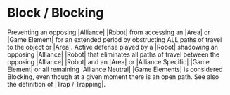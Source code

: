 # Block / Blocking

Preventing an opposing |Alliance| |Robot| from accessing an |Area| or
|Game Element| for an extended period by obstructing ALL paths of travel to
the object or |Area|. Active defense played by a |Robot| shadowing an opposing
|Alliance| |Robot| that eliminates all paths of travel between the opposing
|Alliance| |Robot| and an |Area| or |Alliance Specific| |Game Element| or all
remaining |Alliance Neutral| |Game Elements| is considered Blocking, even
though at a given moment there is an open path. See also the definition of
|Trap / Trapping|.
